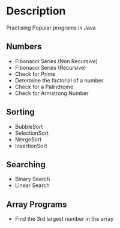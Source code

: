 # Description
Practising Popular programs in Java

## Numbers
- Fibonacci Series (Non Recursive)
- Fibonacci Series (Recursive)
- Check for Prime
- Determine the factorial of a number
- Check for a Palindrome 
- Check for Armstrong Number 

## Sorting
- BubbleSort
- SelectionSort
- MergeSort
- InsertionSort

## Searching
- Binary Search
- Linear Search

## Array Programs
- Find the 3rd largest number in the array
